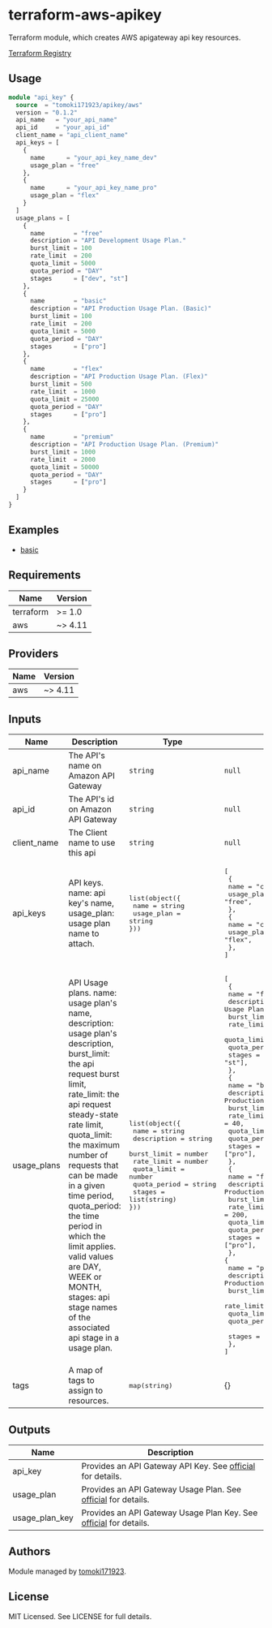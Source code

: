 # terraform-aws-apikey

Terraform module, which creates AWS apigateway api key resources.

[Terraform Registry](https://registry.terraform.io/modules/tomoki171923/apikey/aws/latest)

## Usage

```terraform
module "api_key" {
  source  = "tomoki171923/apikey/aws"
  version = "0.1.2"
  api_name   = "your_api_name"
  api_id     = "your_api_id"
  client_name = "api_client_name"
  api_keys = [
    {
      name      = "your_api_key_name_dev"
      usage_plan = "free"
    },
    {
      name      = "your_api_key_name_pro"
      usage_plan = "flex"
    }
  ]
  usage_plans = [
    {
      name        = "free"
      description = "API Development Usage Plan."
      burst_limit = 100
      rate_limit  = 200
      quota_limit = 5000
      quota_period = "DAY"
      stages      = ["dev", "st"]
    },
    {
      name        = "basic"
      description = "API Production Usage Plan. (Basic)"
      burst_limit = 100
      rate_limit  = 200
      quota_limit = 5000
      quota_period = "DAY"
      stages      = ["pro"]
    },
    {
      name        = "flex"
      description = "API Production Usage Plan. (Flex)"
      burst_limit = 500
      rate_limit  = 1000
      quota_limit = 25000
      quota_period = "DAY"
      stages      = ["pro"]
    },
    {
      name        = "premium"
      description = "API Production Usage Plan. (Premium)"
      burst_limit = 1000
      rate_limit  = 2000
      quota_limit = 50000
      quota_period = "DAY"
      stages      = ["pro"]
    }
  ]
}
```

## Examples

- [basic](https://github.com/tomoki171923/terraform-aws-apikey/tree/main/examples/basic/)

## Requirements

| Name      | Version |
| --------- | ------- |
| terraform | >= 1.0  |
| aws       | ~> 4.11 |

## Providers

| Name | Version |
| ---- | ------- |
| aws  | ~> 4.11 |

## Inputs

| Name        | Description                                                                                                                                                                                                                                                                                                                                                                                                                              | Type                                                                                                                                                                                                     | Default                                                                                                                                                                                                                                                                                                                                                                                                                                                                                                                                                                                                                                                                                                                                                                                                                                                                                                | Required |
| ----------- | ---------------------------------------------------------------------------------------------------------------------------------------------------------------------------------------------------------------------------------------------------------------------------------------------------------------------------------------------------------------------------------------------------------------------------------------- | -------------------------------------------------------------------------------------------------------------------------------------------------------------------------------------------------------- | ------------------------------------------------------------------------------------------------------------------------------------------------------------------------------------------------------------------------------------------------------------------------------------------------------------------------------------------------------------------------------------------------------------------------------------------------------------------------------------------------------------------------------------------------------------------------------------------------------------------------------------------------------------------------------------------------------------------------------------------------------------------------------------------------------------------------------------------------------------------------------------------------------ | :------: |
| api_name    | The API's name on Amazon API Gateway                                                                                                                                                                                                                                                                                                                                                                                                     | `string`                                                                                                                                                                                                 | `null`                                                                                                                                                                                                                                                                                                                                                                                                                                                                                                                                                                                                                                                                                                                                                                                                                                                                                                 |   yes    |
| api_id      | The API's id on Amazon API Gateway                                                                                                                                                                                                                                                                                                                                                                                                       | `string`                                                                                                                                                                                                 | `null`                                                                                                                                                                                                                                                                                                                                                                                                                                                                                                                                                                                                                                                                                                                                                                                                                                                                                                 |   yes    |
| client_name | The Client name to use this api                                                                                                                                                                                                                                                                                                                                                                                                          | `string`                                                                                                                                                                                                 | `null`                                                                                                                                                                                                                                                                                                                                                                                                                                                                                                                                                                                                                                                                                                                                                                                                                                                                                                 |    no    |
| api_keys    | API keys. name: api key's name, usage_plan: usage plan name to attach.                                                                                                                                                                                                                                                                                                                                                                   | <pre>list(object({<br> name = string<br> usage_plan = string<br>}))</pre>                                                                                                                                | <pre>[<br> {<br> name = "client-a-dev-key", <br> usage_plan = "free", <br> }, <br> {<br> name = "client-a-pro-key", <br> usage_plan = "flex", <br> }, <br>]</pre>                                                                                                                                                                                                                                                                                                                                                                                                                                                                                                                                                                                                                                                                                                                                      |    no    |
| usage_plans | API Usage plans. name: usage plan's name, description: usage plan's description, burst_limit: the api request burst limit, rate_limit: the api request steady-state rate limit, quota_limit: the maximum number of requests that can be made in a given time period, quota_period: the time period in which the limit applies. valid values are DAY, WEEK or MONTH, stages: api stage names of the associated api stage in a usage plan. | <pre>list(object({<br> name = string<br> description = string<br> burst_limit = number<br> rate_limit = number<br> quota_limit = number<br> quota_period = string<br> stages = list(string)<br>}))</pre> | <pre>[<br> {<br> name = "free", <br> description = "API Development Usage Plan.", <br> burst_limit = 20, <br> rate_limit = 40, <br> quota_limit = 1000, <br> quota_period = "DAY", <br> stages = ["dev", "st"], <br> }, <br> {<br> name = "basic", <br> description = "API Production Usage Plan. (Basic)", <br> burst_limit = 20, <br> rate_limit = 40, <br> quota_limit = 1000, <br> quota_period = "DAY", <br> stages = ["pro"], <br> }, <br> {<br> name = "flex", <br> description = "API Production Usage Plan. (Flex)", <br> burst_limit = 100, <br> rate_limit = 200, <br> quota_limit = 5000, <br> quota_period = "DAY", <br> stages = ["pro"], <br> }, <br>{ <br> name = "premium", <br> description = "API Production Usage Plan. (Premium)", <br> burst_limit = 200, <br> rate_limit = 400, <br> quota_limit = 10000, <br> quota_period = "DAY", <br> stages = ["pro"], <br> }, <br>]</pre> |    no    |
| tags        | A map of tags to assign to resources.                                                                                                                                                                                                                                                                                                                                                                                                    | <pre>map(string)</pre>                                                                                                                                                                                   | {}                                                                                                                                                                                                                                                                                                                                                                                                                                                                                                                                                                                                                                                                                                                                                                                                                                                                                                     |    no    |

## Outputs

| Name           | Description                                                                                                                                                                 |
| -------------- | --------------------------------------------------------------------------------------------------------------------------------------------------------------------------- |
| api_key        | Provides an API Gateway API Key. See [official](https://registry.terraform.io/providers/hashicorp/aws/latest/docs/resources/api_gateway_api_key) for details.               |
| usage_plan     | Provides an API Gateway Usage Plan. See [official](https://registry.terraform.io/providers/hashicorp/aws/latest/docs/resources/api_gateway_usage_plan) for details.         |
| usage_plan_key | Provides an API Gateway Usage Plan Key. See [official](https://registry.terraform.io/providers/hashicorp/aws/latest/docs/resources/api_gateway_usage_plan_key) for details. |

## Authors

Module managed by [tomoki171923](https://github.com/tomoki171923).

## License

MIT Licensed. See LICENSE for full details.
